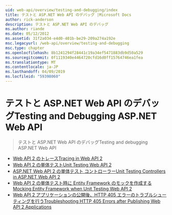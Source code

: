 ```yaml
---
uid: web-api/overview/testing-and-debugging/index
title: テストと ASP.NET Web API のデバッグ |Microsoft Docs
author: rick-anderson
description: テストと ASP.NET Web API のデバッグ
ms.author: riande
ms.date: 05/12/2012
ms.assetid: 31f2a034-e4d0-401b-be29-209a274a192e
msc.legacyurl: /web-api/overview/testing-and-debugging
msc.type: chapter
ms.openlocfilehash: 8b1241294f28441c19a34ef5471883db9d50a529
ms.sourcegitcommit: 0f1119340e4464720cfd16d0ff15764746ea1fea
ms.translationtype: MT
ms.contentlocale: ja-JP
ms.lasthandoff: 04/09/2019
ms.locfileid: "59398060"
---
```

# <a name="testing-and-debugging-aspnet-web-api"></a><span data-ttu-id="74d19-103">テストと ASP.NET Web API のデバッグ</span><span class="sxs-lookup"><span data-stu-id="74d19-103">Testing and Debugging ASP.NET Web API</span></span>

> <span data-ttu-id="74d19-104">テストと ASP.NET Web API のデバッグ</span><span class="sxs-lookup"><span data-stu-id="74d19-104">Testing and debugging ASP.NET Web API</span></span>


- [<span data-ttu-id="74d19-105">Web API 2 のトレース</span><span class="sxs-lookup"><span data-stu-id="74d19-105">Tracing in Web API 2</span></span>](tracing-in-aspnet-web-api.md)
- [<span data-ttu-id="74d19-106">Web API 2 の単体テスト</span><span class="sxs-lookup"><span data-stu-id="74d19-106">Unit Testing Web API 2</span></span>](unit-testing-with-aspnet-web-api.md)
- [<span data-ttu-id="74d19-107">ASP.NET Web API 2 の単体テスト コントローラー</span><span class="sxs-lookup"><span data-stu-id="74d19-107">Unit Testing Controllers in ASP.NET Web API 2</span></span>](unit-testing-controllers-in-web-api.md)
- [<span data-ttu-id="74d19-108">Web API 2 の単体テスト時に Entity Framework のモックを作成する</span><span class="sxs-lookup"><span data-stu-id="74d19-108">Mocking Entity Framework when Unit Testing Web API 2</span></span>](mocking-entity-framework-when-unit-testing-aspnet-web-api-2.md)
- [<span data-ttu-id="74d19-109">Web API 2 アプリケーションの公開後、HTTP 405 エラーのトラブルシューティングを行う</span><span class="sxs-lookup"><span data-stu-id="74d19-109">Troubleshooting HTTP 405 Errors after Publishing Web API 2 Applications</span></span>](troubleshooting-http-405-errors-after-publishing-web-api-applications.md)
